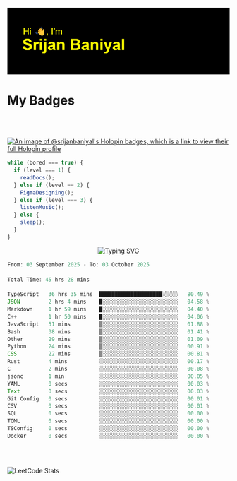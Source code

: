 ![Header](./header.png)

# My Badges

<Br />
<Br />

[![An image of @srijanbaniyal's Holopin badges, which is a link to view their full Holopin profile](https://holopin.me/srijanbaniyal)](https://holopin.io/@srijanbaniyal)

```javascript
while (bored === true) {
  if (level === 1) {
    readDocs();
  } else if (level == 2) {
    FigmaDesigning();
  } else if (level === 3) {
    listenMusic();
  } else {
    sleep();
  }
}
```

<p align="center">
  <a href="https://git.io/typing-svg"><img src="https://readme-typing-svg.demolab.com?font=Tilt+Prism&size=30&pause=1000&color=0FF75B&center=true&vCenter=true&width=800&height=80&lines=Time+spent+on+various+Programming+languages" alt="Typing SVG" /></a>
</p>

<!--START_SECTION:waka-->

```TypeScript
From: 03 September 2025 - To: 03 October 2025

Total Time: 45 hrs 28 mins

TypeScript   36 hrs 35 mins  ████████████████████░░░░░   80.49 %
JSON         2 hrs 4 mins    █░░░░░░░░░░░░░░░░░░░░░░░░   04.58 %
Markdown     1 hr 59 mins    █░░░░░░░░░░░░░░░░░░░░░░░░   04.40 %
C++          1 hr 50 mins    █░░░░░░░░░░░░░░░░░░░░░░░░   04.06 %
JavaScript   51 mins         ▒░░░░░░░░░░░░░░░░░░░░░░░░   01.88 %
Bash         38 mins         ▒░░░░░░░░░░░░░░░░░░░░░░░░   01.41 %
Other        29 mins         ▒░░░░░░░░░░░░░░░░░░░░░░░░   01.09 %
Python       24 mins         ▒░░░░░░░░░░░░░░░░░░░░░░░░   00.91 %
CSS          22 mins         ▒░░░░░░░░░░░░░░░░░░░░░░░░   00.81 %
Rust         4 mins          ░░░░░░░░░░░░░░░░░░░░░░░░░   00.17 %
C            2 mins          ░░░░░░░░░░░░░░░░░░░░░░░░░   00.08 %
jsonc        1 min           ░░░░░░░░░░░░░░░░░░░░░░░░░   00.05 %
YAML         0 secs          ░░░░░░░░░░░░░░░░░░░░░░░░░   00.03 %
Text         0 secs          ░░░░░░░░░░░░░░░░░░░░░░░░░   00.03 %
Git Config   0 secs          ░░░░░░░░░░░░░░░░░░░░░░░░░   00.01 %
CSV          0 secs          ░░░░░░░░░░░░░░░░░░░░░░░░░   00.01 %
SQL          0 secs          ░░░░░░░░░░░░░░░░░░░░░░░░░   00.00 %
TOML         0 secs          ░░░░░░░░░░░░░░░░░░░░░░░░░   00.00 %
TSConfig     0 secs          ░░░░░░░░░░░░░░░░░░░░░░░░░   00.00 %
Docker       0 secs          ░░░░░░░░░░░░░░░░░░░░░░░░░   00.00 %
```

<!--END_SECTION:waka-->

<Br />
<Br />

![LeetCode Stats](https://leetcard.jacoblin.cool/Srijan-Baniyal?theme=dark&font=Rasa&ext=contest)
